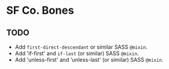 # SF Co. Bones

## TODO
- Add `first-direct-descendant` or similar SASS `@mixin`.
- Add 'if-first' and `if-last` (or similar) SASS `@mixin`.
- Add 'unless-first' and 'unless-last' (or similar) SASS `@mixin`.
